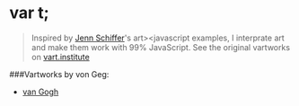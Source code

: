 # var t;

>Inspired by [Jenn Schiffer]()'s art><javascript examples, I interprate art and make them work with 99% JavaScript. See the original vartworks on [vart.institute](http://vart.institute/)

###Vartworks by von Geg:
* [van Gogh](https://github.com/designbyadrian/vart/wiki/vanGogh)
